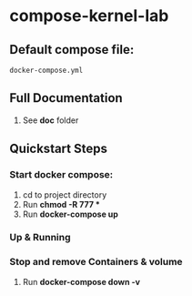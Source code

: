 # compose-kernel-lab

## Default compose file:
    docker-compose.yml

## Full Documentation
1.  See __doc__ folder

## Quickstart Steps

### Start docker compose:
1.  cd to project directory 
2.  Run __chmod -R 777 *__ 
3.  Run __docker-compose up__


### Up & Running 

### Stop and remove Containers & volume
1. Run __docker-compose down -v__  


